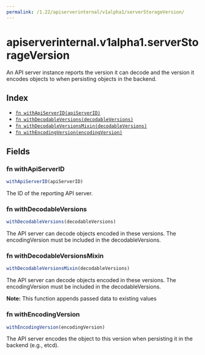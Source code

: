 ```yaml
---
permalink: /1.22/apiserverinternal/v1alpha1/serverStorageVersion/
---
```


# apiserverinternal.v1alpha1.serverStorageVersion

An API server instance reports the version it can decode and the version it encodes objects to when persisting objects in the backend.

## Index

* [`fn withApiServerID(apiServerID)`](#fn-withapiserverid)
* [`fn withDecodableVersions(decodableVersions)`](#fn-withdecodableversions)
* [`fn withDecodableVersionsMixin(decodableVersions)`](#fn-withdecodableversionsmixin)
* [`fn withEncodingVersion(encodingVersion)`](#fn-withencodingversion)

## Fields

### fn withApiServerID

```ts
withApiServerID(apiServerID)
```

The ID of the reporting API server.

### fn withDecodableVersions

```ts
withDecodableVersions(decodableVersions)
```

The API server can decode objects encoded in these versions. The encodingVersion must be included in the decodableVersions.

### fn withDecodableVersionsMixin

```ts
withDecodableVersionsMixin(decodableVersions)
```

The API server can decode objects encoded in these versions. The encodingVersion must be included in the decodableVersions.

**Note:** This function appends passed data to existing values

### fn withEncodingVersion

```ts
withEncodingVersion(encodingVersion)
```

The API server encodes the object to this version when persisting it in the backend (e.g., etcd).